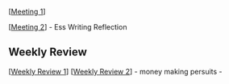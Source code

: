 [[Meeting 1]]

[[Meeting 2]] - Ess Writing Reflection



## Weekly Review
[[Weekly Review 1]]
[[Weekly Review 2]]
    - money making persuits
    - 

[//begin]: # "Autogenerated link references for markdown compatibility"
[Meeting 1]: meeting-1 "Meeting 1"
[Meeting 2]: meeting-2 "Meeting 2"
[Weekly Review 1]: weekly-review-1 "Weekly Review 1"
[Weekly Review 2]: weekly-review-2 "Weekly Review 2"
[//end]: # "Autogenerated link references"